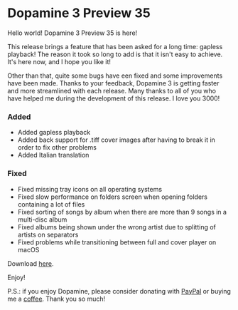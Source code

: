 # Dopamine 3 Preview 35

Hello world! Dopamine 3 Preview 35 is here!

This release brings a feature that has been asked for a long time: gapless playback! The reason it took so long to add is that it isn't easy to achieve. It's here now, and I hope you like it!

Other than that, quite some bugs have een fixed and some improvements have been made. Thanks to your feedback, Dopamine 3 is getting faster and more streamlined with each release.
Many thanks to all of you who have helped me during the development of this release. I love you 3000!

### Added

-   Added gapless playback
-   Added back support for .tiff cover images after having to break it in order to fix other problems
-   Added Italian translation

### Fixed

-   Fixed missing tray icons on all operating systems
-   Fixed slow performance on folders screen when opening folders containing a lot of files
-   Fixed sorting of songs by album when there are more than 9 songs in a multi-disc album
-   Fixed albums being shown under the wrong artist due to splitting of artists on separators
-   Fixed problems while transitioning between full and cover player on macOS

Download [here](https://github.com/digimezzo/dopamine/releases/tag/v3.0.0-preview.35).

Enjoy!

P.S.: if you enjoy Dopamine, please consider donating with [PayPal](https://www.paypal.com/donate/?hosted_button_id=N9Z4D62P24KRU) or buying me a [coffee](https://ko-fi.com/S6S11K63U). Thank you so much!
